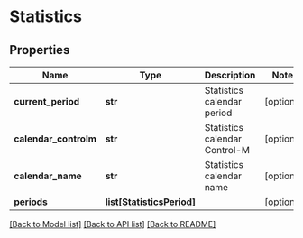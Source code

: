 # Statistics

## Properties
Name | Type | Description | Notes
------------ | ------------- | ------------- | -------------
**current_period** | **str** | Statistics calendar period | [optional] 
**calendar_controlm** | **str** | Statistics calendar Control-M | [optional] 
**calendar_name** | **str** | Statistics calendar name | [optional] 
**periods** | [**list[StatisticsPeriod]**](StatisticsPeriod.md) |  | [optional] 

[[Back to Model list]](../README.md#documentation-for-models) [[Back to API list]](../README.md#documentation-for-api-endpoints) [[Back to README]](../README.md)

